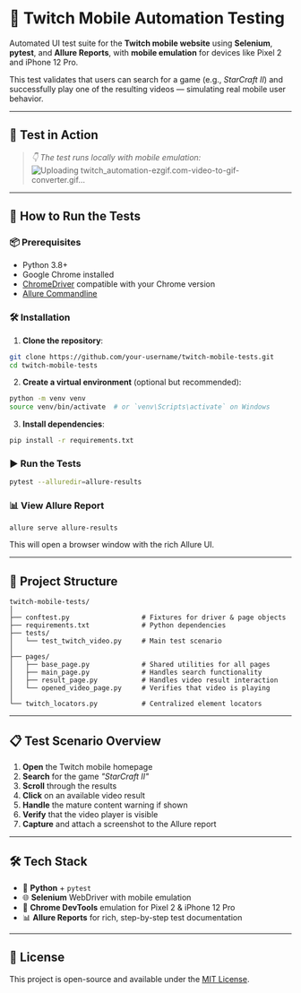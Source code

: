 # 📱 Twitch Mobile Automation Testing

Automated UI test suite for the **Twitch mobile website** using **Selenium**, **pytest**, and **Allure Reports**, with **mobile emulation** for devices like Pixel 2 and iPhone 12 Pro.

This test validates that users can search for a game (e.g., _StarCraft II_) and successfully play one of the resulting videos — simulating real mobile user behavior.

---

## 🎥 Test in Action

> _👇 The test runs locally with mobile emulation:_
![Uploading twitch_automation-ezgif.com-video-to-gif-converter.gif…]()

---

## 🚀 How to Run the Tests

### 📦 Prerequisites

- Python 3.8+
- Google Chrome installed
- [ChromeDriver](https://sites.google.com/a/chromium.org/chromedriver/) compatible with your Chrome version
- [Allure Commandline](https://docs.qameta.io/allure/#_installing_a_commandline)

### 🛠 Installation

1. **Clone the repository**:

```bash
git clone https://github.com/your-username/twitch-mobile-tests.git
cd twitch-mobile-tests
```

2. **Create a virtual environment** (optional but recommended):

```bash
python -m venv venv
source venv/bin/activate  # or `venv\Scripts\activate` on Windows
```

3. **Install dependencies**:

```bash
pip install -r requirements.txt
```

### ▶️ Run the Tests

```bash
pytest --alluredir=allure-results
```

### 📊 View Allure Report

```bash
allure serve allure-results
```

This will open a browser window with the rich Allure UI.

---

## 🧱 Project Structure

```
twitch-mobile-tests/
│
├── conftest.py                  # Fixtures for driver & page objects
├── requirements.txt             # Python dependencies
├── tests/
│   └── test_twitch_video.py     # Main test scenario
│
├── pages/
│   ├── base_page.py             # Shared utilities for all pages
│   ├── main_page.py             # Handles search functionality
│   ├── result_page.py           # Handles video result interaction
│   └── opened_video_page.py     # Verifies that video is playing
│
└── twitch_locators.py           # Centralized element locators
```

---

## 📋 Test Scenario Overview

1. **Open** the Twitch mobile homepage  
2. **Search** for the game _"StarCraft II"_  
3. **Scroll** through the results  
4. **Click** on an available video result  
5. **Handle** the mature content warning if shown  
6. **Verify** that the video player is visible  
7. **Capture** and attach a screenshot to the Allure report  

---

## 🛠 Tech Stack

- 🐍 **Python** + `pytest`  
- 🌐 **Selenium** WebDriver with mobile emulation  
- 📱 **Chrome DevTools** emulation for Pixel 2 & iPhone 12 Pro  
- 📊 **Allure Reports** for rich, step-by-step test documentation  

---

## 📄 License

This project is open-source and available under the [MIT License](LICENSE).
